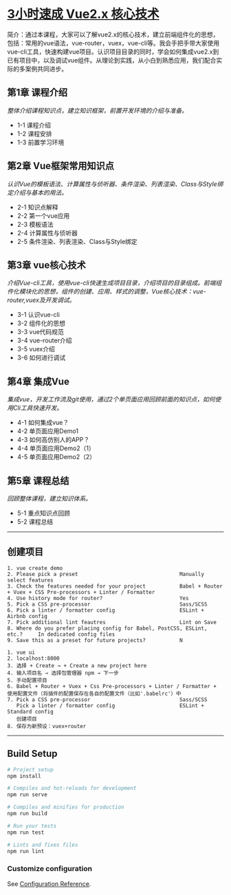 # [3小时速成 Vue2.x 核心技术](https://www.imooc.com/learn/1091)
简介：通过本课程，大家可以了解vue2.x的核心技术，建立前端组件化的思想，包括：常用的vue语法，vue-router，vuex，vue-cli等。我会手把手带大家使用vue-cli工具，快速构建vue项目。认识项目目录的同时，学会如何集成vue2.x到已有项目中，以及调试vue组件。从理论到实践，从小白到熟悉应用，我们配合实际的多案例共同进步。

## 第1章 课程介绍
*整体介绍课程知识点，建立知识框架，前置开发环境的介绍与准备。*
- 1-1 课程介绍
- 1-2 课程安排
- 1-3 前置学习环境

## 第2章 Vue框架常用知识点
*认识Vue的模板语法、计算属性与侦听器、条件渲染、列表渲染、Class与Style绑定介绍与基本的用法。*
- 2-1 知识点解释
- 2-2 第一个vue应用
- 2-3 模板语法
- 2-4 计算属性与侦听器
- 2-5 条件渲染、列表渲染、Class与Style绑定

## 第3章 vue核心技术
*介绍Vue-cli工具，使用vue-cli快速生成项目目录，介绍项目的目录组成。前端组件化模块化的思想，组件的创建、应用、样式的调整，Vue核心技术：vue-router,vuex及开发调试。*
- 3-1 认识vue-cli
- 3-2 组件化的思想
- 3-3 vue代码规范
- 3-4 vue-router介绍
- 3-5 vuex介绍
- 3-6 如何进行调试

## 第4章 集成Vue
*集成vue，开发工作流及git使用，通过2个单页面应用回顾前面的知识点，如何使用Cli工具快速开发。*
- 4-1 如何集成vue？
- 4-2 单页面应用Demo1
- 4-3 如何高仿别人的APP？
- 4-4 单页面应用Demo2（1）
- 4-5 单页面应用Demo2（2）

## 第5章 课程总结
*回顾整体课程，建立知识体系。*
- 5-1 重点知识点回顾
- 5-2 课程总结
---
## 创建项目 
    1. vue create demo
    2. Please pick a preset                                 Manually select features
    3. Check the features needed for your project           Babel + Router + Vuex + CSS Pre-processors + Linter / Formatter
    4. Use history mode for router?                         Yes
    5. Pick a CSS pre-processor                             Sass/SCSS
    6. Pick a linter / formatter config                     ESLint + Airbnb config
    7. Pick additional lint feautres                        Lint on Save
    8. Where do you prefer placing config for Babel, PostCSS, ESLint, etc.?     In dedicated config files
    9. Save this as a preset for future projects?           N

    1. vue ui
    2. localhost:8000
    3. 选择 + Create → + Create a new project here
    4. 输入项目名 → 选择包管理器 npm → 下一步
    5. 手动配置项目
    6. Babel + Router + Vuex + Css Pre-processors + Linter / Formatter + 使用配置文件（将插件的配置保存在各自的配置文件（比如'.babelrc'）中
    7. Pick a CSS pre-processor                             Sass/SCSS
       Pick a linter / formatter config                     ESLint + Standard config
       创建项目
    8. 保存为新预设：vuex+router
---
## Build Setup

``` bash
# Project setup
npm install

# Compiles and hot-reloads for development
npm run serve

# Compiles and minifies for production
npm run build

# Run your tests
npm run test

# Lints and fixes files
npm run lint
```

### Customize configuration
See [Configuration Reference](https://cli.vuejs.org/config/).
